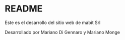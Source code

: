 # README #

Este es el desarrollo del sitio web de mabit Srl


Desarrollado por Mariano Di Gennaro y Mariano Monge